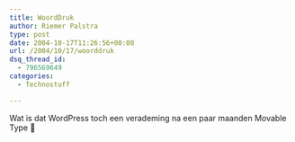 ```yaml
---
title: WoordDruk
author: Riemer Palstra
type: post
date: 2004-10-17T11:26:56+00:00
url: /2004/10/17/woorddruk
dsq_thread_id:
  - 796569649
categories:
  - Technostuff

---
```

Wat is dat WordPress toch een verademing na een paar maanden Movable Type 🙂